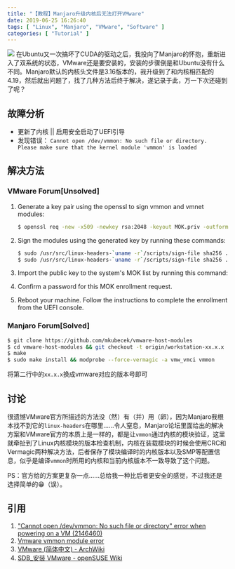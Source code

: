 ```yaml
---
title: "【教程】Manjaro升级内核后无法打开VMware"
date: 2019-06-25 16:26:40
tags: [ "Linux", "Manjaro", "VMware", "Software" ]
categories: [ "Tutorial" ]
---
```

![](https://leslie-cloud.oss-accelerate.aliyuncs.com/2019/06/20190625-00-00.jpg)
在Ubuntu又一次搞坏了CUDA的驱动之后，我投向了Manjaro的怀抱，重新进入了双系统的状态，VMware还是要安装的，安装的步骤倒是和Ubuntu没有什么不同。Manjaro默认的内核头文件是3.16版本的，我升级到了和内核相匹配的4.19，然后就出问题了，找了几种方法后终于解决，遂记录于此，万一下次还碰到了呢？

<!--more-->

## 故障分析

- 更新了内核 || 启用安全启动了UEFI引导
- 发现错误：
  `Cannot open /dev/vmmon: No such file or directory. Please make sure that the kernel module 'vmmon' is loaded`

## 解决方法

### VMware Forum[Unsolved]

1. Generate a key pair using the openssl to sign vmmon and vmnet modules:
   ```bash
   $ openssl req -new -x509 -newkey rsa:2048 -keyout MOK.priv -outform DER -out MOK.der -nodes -days 36500 -subj "/CN=VMware/"
   ```
   
2. Sign the modules using the generated key by running these commands:

   ```bash
   $ sudo /usr/src/linux-headers-`uname -r`/scripts/sign-file sha256 ./MOK.priv ./MOK.der $(modinfo -n vmmon)
   $ sudo /usr/src/linux-headers-`uname -r`/scripts/sign-file sha256 ./MOK.priv ./MOK.der $(modinfo -n vmnet)
   ```

3. Import the public key to the system's MOK list by running this command:

4. Confirm a password for this MOK enrollment request.

5. Reboot your machine. Follow the instructions to complete the enrollment from the UEFI console.

### Manjaro Forum[Solved]

```bash
$ git clone https://github.com/mkubecek/vmware-host-modules
$ cd vmware-host-modules && git checkout -t origin/workstation-xx.x.x
$ make
$ sudo make install && modprobe --force-vermagic -a vmw_vmci vmmon
```

将第二行中的`xx.x.x`换成vmware对应的版本号即可

## 讨论

很遗憾VMware官方所描述的方法没（然）有（并）用（卵），因为Manjaro我根本找不到它的`linux-headers`在哪里……令人窒息，Manjaro论坛里面给出的解决方案和VMware官方的本质上是一样的，都是让`vmmon`通过内核的模块验证，这里就牵扯到了Linux内核模块的版本检查机制，内核在装载模块的时候会使用CRC和Vermagic两种解决方法，后者保存了模块编译时的内核版本以及SMP等配置信息，似乎是编译`vmmon`时所用的内核和当前内核版本不一致导致了这个问题。

PS：官方给的方案更复杂一点……总给我一种比后者更安全的感觉，不过我还是选择简单的:grin:（误）。

## 引用

1. ["Cannot open /dev/vmmon: No such file or directory" error when powering on a VM (2146460)](https://kb.vmware.com/s/article/2146460)
2. [Vmware vmmon module error](https://forum.manjaro.org/t/vmware-vmmon-module-error/39429)
3. [VMware (简体中文) - ArchWiki](https://wiki.archlinux.org/index.php/VMware_(简体中文))
4. [SDB_安装 VMware - openSUSE Wiki](https://zh.opensuse.org/SDB:%E5%AE%89%E8%A3%85_VMware)
